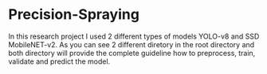 # Precision-Spraying

In this research project I used 2 different types of models YOLO-v8 and SSD MobileNET-v2.
As you can see 2 different diretory in the root directory and both directory will provide the complete guideline how to preprocess, train, validate and predict the model.
